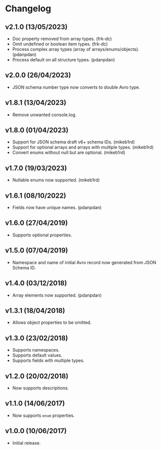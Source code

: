 # Changelog

## v2.1.0 (13/05/2023)

- Doc property removed from array types. (frk-dc)
- Omit undefined or boolean item types. (frk-dc)
- Process complex array types (array of arrays/enums/objects). (pdanpdan)
- Process default on all structure types. (pdanpdan)

## v2.0.0 (26/04/2023)

- JSON schema number type now converts to double Avro type.

## v1.8.1 (13/04/2023)

- Remove unwanted console.log.

## v1.8.0 (01/04/2023)

- Support for JSON schema draft v6+ schema IDs. (mikeb1rd)
- Support for optional arrays and arrays with multiple types. (mikeb1rd)
- Convert enums without null but are optional. (mikeb1rd)

## v1.7.0 (19/03/2023)

- Nullable enums now supported. (mikeb1rd)

## v1.6.1 (08/10/2022)

- Fields now have unique names. (pdanpdan)

## v1.6.0 (27/04/2019)

- Supports optional properties.

## v1.5.0 (07/04/2019)

- Namespace and name of initial Avro record now generated from JSON Schema ID.

## v1.4.0 (03/12/2018)

- Array elements now supported. (pdanpdan)

## v1.3.1 (18/04/2018)

- Allows object properties to be omitted.

## v1.3.0 (23/02/2018)

- Supports namespaces.
- Supports default values.
- Supports fields with multiple types.

## v1.2.0 (20/02/2018)

- Now supports descriptions.

## v1.1.0 (14/06/2017)

- Now supports `enum` properties.

## v1.0.0 (10/06/2017)

- Initial release.
